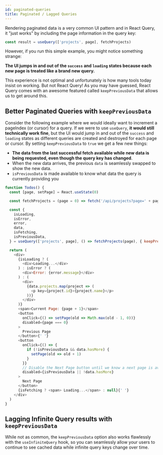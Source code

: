 ```yaml
---
id: paginated-queries
title: Paginated / Lagged Queries
---
```


Rendering paginated data is a very common UI pattern and in React Query, it "just works" by including the page information in the query key:

```js
const result = useQuery(['projects', page], fetchProjects)
```

However, if you run this simple example, you might notice something strange:

**The UI jumps in and out of the `success` and `loading` states because each new page is treated like a brand new query.**

This experience is not optimal and unfortunately is how many tools today insist on working. But not React Query! As you may have guessed, React Query comes with an awesome featured called `keepPreviousData` that allows us to get around this.

## Better Paginated Queries with `keepPreviousData`

Consider the following example where we would ideally want to increment a pageIndex (or cursor) for a query. If we were to use `useQuery`, **it would still technically work fine**, but the UI would jump in and out of the `success` and `loading` states as different queries are created and destroyed for each page or cursor. By setting `keepPreviousData` to `true` we get a few new things:

- **The data from the last successful fetch available while new data is being requested, even though the query key has changed**.
- When the new data arrives, the previous `data` is seamlessly swapped to show the new data.
- `isPreviousData` is made available to know what data the query is currently providing you

```js
function Todos() {
  const [page, setPage] = React.useState(0)

  const fetchProjects = (page = 0) => fetch('/api/projects?page=' + page)

  const {
    isLoading,
    isError,
    error,
    data,
    isFetching,
    isPreviousData,
  } = useQuery(['projects', page], () => fetchProjects(page), { keepPreviousData : true })

  return (
    <div>
      {isLoading ? (
        <div>Loading...</div>
      ) : isError ? (
        <div>Error: {error.message}</div>
      ) : (
        <div>
          {data.projects.map(project => (
            <p key={project.id}>{project.name}</p>
          ))}
        </div>
      )}
      <span>Current Page: {page + 1}</span>
      <button
        onClick={() => setPage(old => Math.max(old - 1, 0))}
        disabled={page === 0}
      >
        Previous Page
      </button>{' '}
      <button
        onClick={() => {
          if (!isPreviousData && data.hasMore) {
            setPage(old => old + 1)
          }
        }}
        // Disable the Next Page button until we know a next page is available
        disabled={isPreviousData || !data.hasMore}
      >
        Next Page
      </button>
      {isFetching ? <span> Loading...</span> : null}{' '}
    </div>
  )
}
```

## Lagging Infinite Query results with `keepPreviousData`

While not as common, the `keepPreviousData` option also works flawlessly with the `useInfiniteQuery` hook, so you can seamlessly allow your users to continue to see cached data while infinite query keys change over time.
